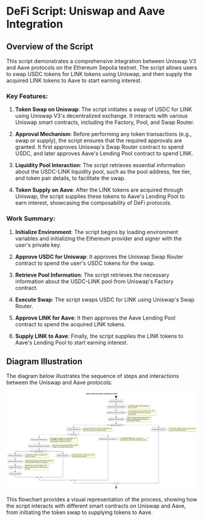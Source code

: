 # DeFi Script: Uniswap and Aave Integration

## Overview of the Script

This script demonstrates a comprehensive integration between Uniswap V3 and Aave protocols on the Ethereum Sepolia testnet. The script allows users to swap USDC tokens for LINK tokens using Uniswap, and then supply the acquired LINK tokens to Aave to start earning interest. 

### Key Features:
1. **Token Swap on Uniswap**: The script initiates a swap of USDC for LINK using Uniswap V3's decentralized exchange. It interacts with various Uniswap smart contracts, including the Factory, Pool, and Swap Router.

2. **Approval Mechanism**: Before performing any token transactions (e.g., swap or supply), the script ensures that the required approvals are granted. It first approves Uniswap's Swap Router contract to spend USDC, and later approves Aave's Lending Pool contract to spend LINK.

3. **Liquidity Pool Interaction**: The script retrieves essential information about the USDC-LINK liquidity pool, such as the pool address, fee tier, and token pair details, to facilitate the swap.

4. **Token Supply on Aave**: After the LINK tokens are acquired through Uniswap, the script supplies these tokens to Aave's Lending Pool to earn interest, showcasing the composability of DeFi protocols.

### Work Summary:

1. **Initialize Environment**: The script begins by loading environment variables and initializing the Ethereum provider and signer with the user's private key.
   
2. **Approve USDC for Uniswap**: It approves the Uniswap Swap Router contract to spend the user's USDC tokens for the swap.
   
3. **Retrieve Pool Information**: The script retrieves the necessary information about the USDC-LINK pool from Uniswap's Factory contract.
   
4. **Execute Swap**: The script swaps USDC for LINK using Uniswap's Swap Router.

5. **Approve LINK for Aave**: It then approves the Aave Lending Pool contract to spend the acquired LINK tokens.

6. **Supply LINK to Aave**: Finally, the script supplies the LINK tokens to Aave's Lending Pool to start earning interest.

## Diagram Illustration

The diagram below illustrates the sequence of steps and interactions between the Uniswap and Aave protocols:

![DeFi Script Flowchart](image.png)

This flowchart provides a visual representation of the process, showing how the script interacts with different smart contracts on Uniswap and Aave, from initiating the token swap to supplying tokens to Aave.




